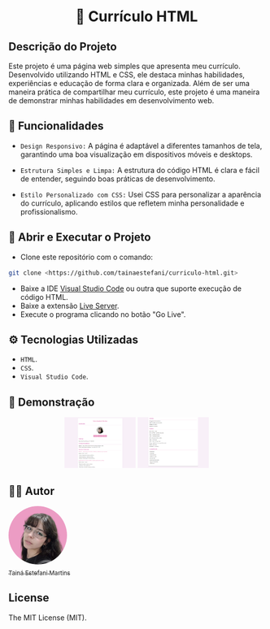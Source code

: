 <h1 align="center">💼 Currículo HTML</h1>

## Descrição do Projeto

Este projeto é uma página web simples que apresenta meu currículo. Desenvolvido utilizando HTML e CSS, ele destaca minhas habilidades, experiências e educação de forma clara e organizada. Além de ser uma maneira prática de compartilhar meu currículo, este projeto é uma maneira de demonstrar minhas habilidades em desenvolvimento web.

## 🔨 Funcionalidades

- `Design Responsivo:` A página é adaptável a diferentes tamanhos de tela, garantindo uma boa visualização em dispositivos móveis e desktops.
  
- `Estrutura Simples e Limpa:` A estrutura do código HTML é clara e fácil de entender, seguindo boas práticas de desenvolvimento.
  
- `Estilo Personalizado com CSS:` Usei CSS para personalizar a aparência do currículo, aplicando estilos que refletem minha personalidade e profissionalismo.

## 🔧 Abrir e Executar o Projeto

* Clone este repositório com o comando:
```bash
git clone <https://github.com/tainaestefani/curriculo-html.git>
```
* Baixe a IDE [Visual Studio Code](https://code.visualstudio.com/download) ou outra que suporte execução de código HTML.
* Baixe a extensão [Live Server](https://marketplace.visualstudio.com/items?itemName=ritwickdey.LiveServer).
* Execute o programa clicando no botão "Go Live".

## ⚙️ Tecnologias Utilizadas

- `HTML`.
- `CSS`.
- `Visual Studio Code`.

## 📱 Demonstração

<div align="center">
  <img src="screenshot-1.PNG" height="100px" alt="Demonstração do Currículo">
  <img src="screenshot-2.PNG" height="100px" alt="Demonstração do Currículo">
</div>

## 🧑‍💻 Autor

[<img alt="Profile Pic" src="profile-pic.png" width="115" style="border-radius:50%"><br><sub>Tainá Estefani Martins</sub>](https://github.com/tainaestefani)

## License
The MIT License (MIT).
